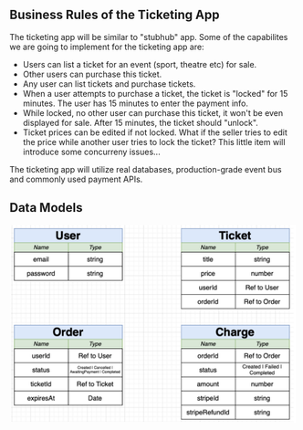 ## Business Rules of the Ticketing App

The ticketing app will be similar to "stubhub" app. Some of the capabilites we are going to implement for the ticketing app are:

- Users can list a ticket for an event (sport, theatre etc) for sale.
- Other users can purchase this ticket.
- Any user can list tickets and purchase tickets.
- When a user attempts to purchase a ticket, the ticket is "locked" for 15 minutes. The user has 15 minutes to enter the payment info.
- While locked, no other user can purchase this ticket, it won't be even displayed for sale. After 15 minutes, the ticket should "unlock".
- Ticket prices can be edited if not locked. What if the seller tries to edit the price while another user tries to lock the ticket? This little item will introduce some concurreny issues...

The ticketing app will utilize real databases, production-grade event bus and commonly used payment APIs.

## Data Models

<p align="center">
<img src="../images/01-data-models.png" alt="drawing" width="500"/>
</p>
